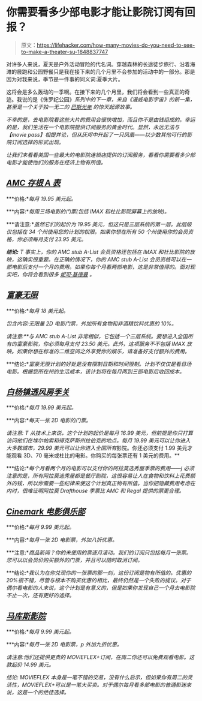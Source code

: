 # 你需要看多少部电影才能让影院订阅有回报？

> 原文：<https://lifehacker.com/how-many-movies-do-you-need-to-see-to-make-a-theater-su-1848837747>

对许多人来说，夏天是户外活动冒险的代名词。穿越森林的长途徒步旅行、沿着海滩的晨跑和公园野餐只是我在接下来的几个月里不会参加的活动中的一部分。那是因为对我来说，季节是一件事的同义词:夏季大片。



这将会是多么轰动的一季啊。在接下来的几个月里，我们将会看到一些真正的奇迹。我说的是《侏罗纪公园》[](https://www.jurassicworld.com/)*系列中的下一章，来自《漫威电影宇宙》的新一集，甚至是一个关于独一无二的 [巴斯光年](https://movies.disney.com/lightyear) 的惊天起源故事。* 

*不幸的是，去电影院看这些大片的费用会很快增加，而且你不是由钱组成的。幸运的是，我们生活在一个电影院提供订阅服务的黄金时代。显然，永远无法与【movie pass】相提并论，但从灰烬中升起了一只凤凰——以少数其他可行的影院订阅选择的形式出现。* 

*让我们来看看美国一些最大的电影院连锁店提供的订阅服务，看看你需要看多少部电影才能使他们的服务在经济上物有所值。*

## *[AMC 存根 A 表](https://www.amctheatres.com/amcstubs/alist)*

***价格:**每月 19.95 美元起。*

***内容:**每周三场电影的门票(包括 IMAX 和杜比影院屏幕上的放映)。*

***请注意:**虽然它们的起价为 19.95 美元，但这只是三层系统的第一层。此层级仅包括在 34 个州使用您的计划的权限。如果你想在所有 50 个州使用你的会员资格，你必须每月支付 23.95 美元。*

***结论:** T 事实上，你的 AMC stub A-List 会员资格还包括在 IMAX 和杜比影院的放映，这确实很重要。在正确的情况下，你的 AMC stub A-List 会员资格可以在一部电影后支付一个月的费用。如果你每个月看两部电影，这是非常值得的。面对现实吧，你将会看到很多 [妮可·基德曼](https://www.youtube.com/watch?v=KiEeIxZJ9x0) 。* 

## *[富豪无限](https://www.regmovies.com/static/en/us/unlimited)*

***价格:**每月 18 美元起。*

*包含内容:无限量 2D 电影门票，外加所有食物和非酒精饮料优惠的 10%。*

***请注意:**与 AMC stub A-List 非常相似，它包括一个三层系统。要想进入全国所有的富豪影院，你必须每月支付 23.50 美元。此外，这项服务不*不*包括 IMAX 放映。如果你想在标准的二维空间之外享受你的娱乐，请准备好支付额外的费用。*

***结论:**富豪无限计划的好处是没有限制日期和时间限制。计划不仅仅是看日场电影。根据您所在州的生活成本，该计划将在每月两到三部电影后收回成本。*

## *[白杨镇透风房季关](https://drafthouse.com/victory/seasonpass/subscribe)*

***价格:**每月 19.99 美元起。*

***内容:**每天一张 2D 电影的门票。*

*请注意: T 从技术上来说，这个计划的起价是每月 16.99 美元，但前提是你只打算访问他们在埃尔帕索和得克萨斯州拉伯克的地点。每月 19.99 美元可以让你进入大多数城市，29.99 美元可以让你进入全国所有*影院。你还必须支付 1.99 美元才能观看 3D、70 毫米或杜比的电影。你购买的每张票还有 1 美元的费用。**

***结论:**每个月看两个月的电影可以支付你的阿拉莫选秀屋季票的费用——j 必须注意的是，所有阿拉莫选秀屋都是餐厅剧院，这很容易让人在食物和饮料上花费额外的钱，所以你需要一些纪律来使这个计划真正物有所值。当你把隐藏费用考虑在内时，很难证明阿拉莫 Drafthouse 季票比 AMC 和 Regal 提供的票更合理。*

## *[Cinemark 电影俱乐部](https://www.cinemark.com/movieclub)*

***价格:**每月 9.99 美元起。*

***内容:**每月一张 2D 电影票，外加八折优惠。* 

***注意:**商品新闻？你的未使用的票逐月滚动。我们的订阅只包括每月一张票。您可以以会员价购买额外的门票，并且可以随时取消订阅。*

***结论:**我认为在你兑现你的一张票的那一刻，这份订阅是物有所值的。优惠的 20%很不错，尽管与根本不购买优惠的相比，最终仍然是一个失败的提议。对于偶尔看电影的人来说，这个计划是有意义的，但是如果你发现自己一个月去电影院不止一次，还有更好的选择。*

## *[马库斯影院](https://movieflex.marcustheatres.com/)*

***价格:**每月 9.99 美元起。*

***内容:**每月一张 2D 电影票，p 外加九折优惠。*

*请注意:他们还提供更贵的 MOVIEFLEX+订阅，在周二你还可以免费观看电影。这款起价 14.99 美元。*

*结论: MOVIEFLEX 本身是一笔不错的交易，没有什么启示，但如果你有周二的灵活性，MOVIEFLEX+可以是一笔大买卖。对于偶尔每月看多部电影的普通影迷来说，这是一个的绝佳选择。*